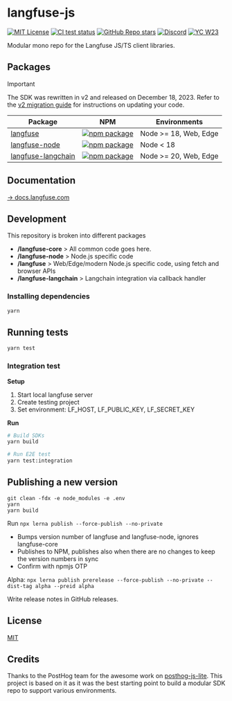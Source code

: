 # langfuse-js

[![MIT License](https://img.shields.io/badge/License-MIT-red.svg?style=flat-square)](https://opensource.org/licenses/MIT)
[![CI test status](https://img.shields.io/github/actions/workflow/status/langfuse/langfuse-js/ci.yml?style=flat-square&label=All%20tests)](https://github.com/langfuse/langfuse-js/actions/workflows/ci.yml?query=branch%3Amain)
[![GitHub Repo stars](https://img.shields.io/github/stars/langfuse/langfuse?style=flat-square&logo=GitHub&label=langfuse%2Flangfuse)](https://github.com/langfuse/langfuse)
[![Discord](https://img.shields.io/discord/1111061815649124414?style=flat-square&logo=Discord&logoColor=white&label=Discord&color=%23434EE4)](https://discord.gg/7NXusRtqYU)
[![YC W23](https://img.shields.io/badge/Y%20Combinator-W23-orange?style=flat-square)](https://www.ycombinator.com/companies/langfuse)

Modular mono repo for the Langfuse JS/TS client libraries.

## Packages

> [!IMPORTANT]
> The SDK was rewritten in v2 and released on December 18, 2023. Refer to the [v2 migration guide](https://langfuse.com/docs/sdk/typescript#upgrade1to2) for instructions on updating your code.

| Package                                    | NPM                                                                                                                                   | Environments          |
| ------------------------------------------ | ------------------------------------------------------------------------------------------------------------------------------------- | --------------------- |
| [langfuse](./langfuse)                     | [![npm package](https://img.shields.io/npm/v/langfuse?style=flat-square)](https://www.npmjs.com/package/langfuse)                     | Node >= 18, Web, Edge |
| [langfuse-node](./langfuse-node)           | [![npm package](https://img.shields.io/npm/v/langfuse-node?style=flat-square)](https://www.npmjs.com/package/langfuse-node)           | Node < 18             |
| [langfuse-langchain](./langfuse-langchain) | [![npm package](https://img.shields.io/npm/v/langfuse-langchain?style=flat-square)](https://www.npmjs.com/package/langfuse-langchain) | Node >= 20, Web, Edge |

## Documentation

[→ docs.langfuse.com](https://langfuse.com/docs/integrations/sdk/typescript)

## Development

This repository is broken into different packages

- **/langfuse-core** > All common code goes here.
- **/langfuse-node** > Node.js specific code
- **/langfuse** > Web/Edge/modern Node.js specific code, using fetch and browser APIs
- **/langfuse-langchain** > Langchain integration via callback handler

### Installing dependencies

```sh
yarn
```

## Running tests

```sh
yarn test
```

### Integration test

**Setup**

1. Start local langfuse server
2. Create testing project
3. Set environment: LF_HOST, LF_PUBLIC_KEY, LF_SECRET_KEY

**Run**

```sh
# Build SDKs
yarn build

# Run E2E test
yarn test:integration
```

## Publishing a new version

```
git clean -fdx -e node_modules -e .env
yarn
yarn build
```

Run `npx lerna publish --force-publish --no-private`

- Bumps version number of langfuse and langfuse-node, ignores langfuse-core
- Publishes to NPM, publishes also when there are no changes to keep the version numbers in sync
- Confirm with npmjs OTP

Alpha: `npx lerna publish prerelease --force-publish --no-private --dist-tag alpha --preid alpha`

Write release notes in GitHub releases.

## License

[MIT](LICENSE)

## Credits

Thanks to the PostHog team for the awesome work on [posthog-js-lite](https://github.com/PostHog/posthog-js-lite). This project is based on it as it was the best starting point to build a modular SDK repo to support various environments.
